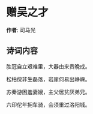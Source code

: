 # 赠吴之才

**作者**: 司马光

## 诗词内容

胜冠自立艰难里，大器由来贵晚成。

松柏傥非生磊落，岩崖何易出峥嵘。

苏秦游困羞妻嫂，主父居贫厌弟兄。

六印佗年拥车骑，会须重过洛阳城。

